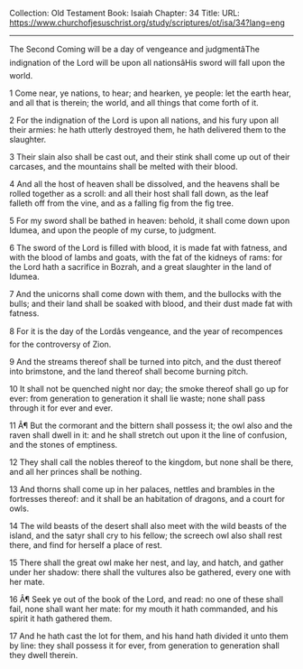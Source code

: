 Collection: Old Testament
Book: Isaiah
Chapter: 34
Title: 
URL: https://www.churchofjesuschrist.org/study/scriptures/ot/isa/34?lang=eng

---

The Second Coming will be a day of vengeance and judgmentâThe indignation of the Lord will be upon all nationsâHis sword will fall upon the world.

1 Come near, ye nations, to hear; and hearken, ye people: let the earth hear, and all that is therein; the world, and all things that come forth of it.

2 For the indignation of the Lord is upon all nations, and his fury upon all their armies: he hath utterly destroyed them, he hath delivered them to the slaughter.

3 Their slain also shall be cast out, and their stink shall come up out of their carcases, and the mountains shall be melted with their blood.

4 And all the host of heaven shall be dissolved, and the heavens shall be rolled together as a scroll: and all their host shall fall down, as the leaf falleth off from the vine, and as a falling fig from the fig tree.

5 For my sword shall be bathed in heaven: behold, it shall come down upon Idumea, and upon the people of my curse, to judgment.

6 The sword of the Lord is filled with blood, it is made fat with fatness, and with the blood of lambs and goats, with the fat of the kidneys of rams: for the Lord hath a sacrifice in Bozrah, and a great slaughter in the land of Idumea.

7 And the unicorns shall come down with them, and the bullocks with the bulls; and their land shall be soaked with blood, and their dust made fat with fatness.

8 For it is the day of the Lordâs vengeance, and the year of recompences for the controversy of Zion.

9 And the streams thereof shall be turned into pitch, and the dust thereof into brimstone, and the land thereof shall become burning pitch.

10 It shall not be quenched night nor day; the smoke thereof shall go up for ever: from generation to generation it shall lie waste; none shall pass through it for ever and ever.

11 Â¶ But the cormorant and the bittern shall possess it; the owl also and the raven shall dwell in it: and he shall stretch out upon it the line of confusion, and the stones of emptiness.

12 They shall call the nobles thereof to the kingdom, but none shall be there, and all her princes shall be nothing.

13 And thorns shall come up in her palaces, nettles and brambles in the fortresses thereof: and it shall be an habitation of dragons, and a court for owls.

14 The wild beasts of the desert shall also meet with the wild beasts of the island, and the satyr shall cry to his fellow; the screech owl also shall rest there, and find for herself a place of rest.

15 There shall the great owl make her nest, and lay, and hatch, and gather under her shadow: there shall the vultures also be gathered, every one with her mate.

16 Â¶ Seek ye out of the book of the Lord, and read: no one of these shall fail, none shall want her mate: for my mouth it hath commanded, and his spirit it hath gathered them.

17 And he hath cast the lot for them, and his hand hath divided it unto them by line: they shall possess it for ever, from generation to generation shall they dwell therein.
